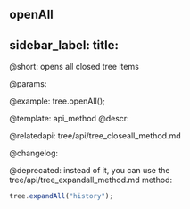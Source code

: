 openAll
---
sidebar_label: 
title: 
---          

@short: opens all closed tree items


@params:




@example:
tree.openAll();


@template: api_method
@descr:



@relatedapi:
tree/api/tree_closeall_method.md


@changelog:

@deprecated: instead of it, you can use the tree/api/tree_expandall_method.md method:
~~~js
tree.expandAll("history");
~~~
